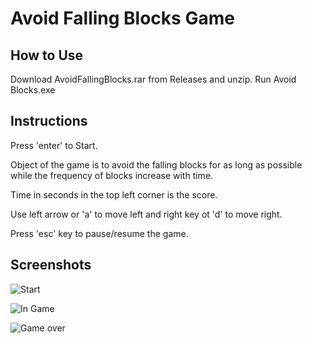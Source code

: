 # Avoid Falling Blocks Game


## How to Use
Download AvoidFallingBlocks.rar from Releases and unzip.
Run Avoid Blocks.exe

## Instructions
Press 'enter' to Start.

Object of the game is to avoid the falling blocks for as long as possible while the frequency of blocks increase with time.

Time in seconds in the top left corner is the score.

Use left arrow or 'a' to move left and right key ot 'd' to move right.

Press 'esc' key to pause/resume the game.

## Screenshots

![Start](https://user-images.githubusercontent.com/71930390/156919971-3a728a60-7955-44f7-9c4b-8096dfa5e9d5.JPG)

![In Game](https://user-images.githubusercontent.com/71930390/156919978-2704fae8-9d66-4cce-90cf-65eaddf61e01.JPG)

![Game over](https://user-images.githubusercontent.com/71930390/156919981-aecaefe3-014e-4cb2-abf4-92ea9d1485fa.JPG)
